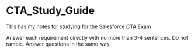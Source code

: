 # CTA_Study_Guide
This has my notes for studying for the Salesforce CTA Exam

Answer each requirement directly with no more than 3-4 sentences. Do not ramble. Answer questions in the same way.
